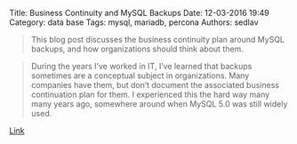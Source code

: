 Title: Business Continuity and MySQL Backups
Date: 12-03-2016 19:49
Category: data base
Tags: mysql, mariadb, percona
Authors: sedlav

> This blog post discusses the business continuity plan around MySQL backups, and how organizations should think about them. 

> During the years I’ve worked in IT, I’ve learned that backups sometimes are a conceptual subject in organizations. Many companies have them, but don’t document the associated business continuation plan for them. I experienced this the hard way many many years ago, somewhere around when MySQL 5.0 was still widely used.

[Link](https://www.percona.com/blog/2016/12/02/make-mysql-8-0-better-better-benchmarking/)
